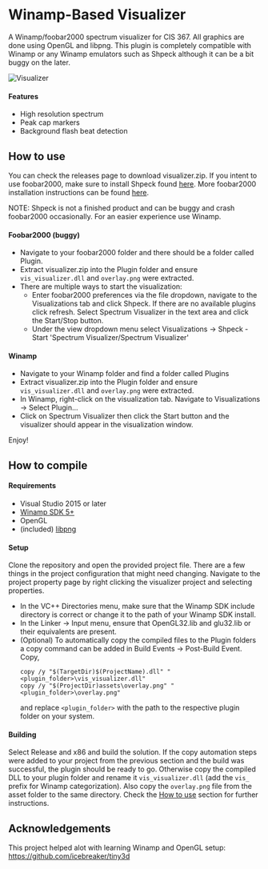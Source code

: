 # Winamp-Based Visualizer
A Winamp/foobar2000 spectrum visualizer for CIS 367.  All graphics are done using OpenGL and libpng.  This plugin is completely compatible with Winamp or any Winamp emulators such as Shpeck although it can be a bit buggy on the later.  

![Visualizer](https://imgur.com/pysPVDk.png)

#### Features
- High resolution spectrum
- Peak cap markers
- Background flash beat detection

## How to use
You can check the releases page to download visualizer.zip.  If you intent to use foobar2000, make sure to install Shpeck found [here](https://www.foobar2000.org/components/view/foo_vis_shpeck).  More foobar2000 installation instructions can be found [here](https://wiki.hydrogenaud.io/index.php?title=Foobar2000:How_to_install_a_component).  

NOTE: Shpeck is not a finished product and can be buggy and crash foobar2000 occasionally.  For an easier experience use Winamp.

#### Foobar2000 (buggy)
- Navigate to your foobar2000 folder and there should be a folder called Plugin.  
- Extract visualizer.zip into the Plugin folder and ensure ```vis_visualizer.dll``` and ```overlay.png``` were extracted.
- There are multiple ways to start the visualization:
  - Enter foobar2000 preferences via the file dropdown, navigate to the Visualizations tab and click Shpeck.  If there are no available plugins click refresh.  Select Spectrum Visualizer in the text area and click the Start/Stop button.
  - Under the view dropdown menu select Visualizations -> Shpeck - Start 'Spectrum Visualizer/Spectrum Visualizer'

#### Winamp
- Navigate to your Winamp folder and find a folder called Plugins
- Extract visualizer.zip into the Plugin folder and ensure ```vis_visualizer.dll``` and ```overlay.png``` were extracted.
- In Winamp, right-click on the visualization tab.  Navigate to Visualizations -> Select Plugin...
- Click on Spectrum Visualizer then click the Start button and the visualizer should appear in the visualization window.

Enjoy!

## How to compile
#### Requirements
- Visual Studio 2015 or later
- [Winamp SDK 5+](http://wiki.winamp.com/wiki/SDK_Contents)
- OpenGL
- (included) [libpng](http://www.libpng.org/pub/png/libpng.html)

#### Setup
Clone the repository and open the provided project file.  There are a few things in the project configuration that might need changing.  Navigate to the project property page by right clicking the visualizer project and selecting properties.
- In the VC++ Directories menu, make sure that the Winamp SDK include directory is correct or change it to the path of your Winamp SDK install.
- In the Linker -> Input menu, ensure that OpenGL32.lib and glu32.lib or their equivalents are present.
- (Optional) To automatically copy the compiled files to the Plugin folders a copy command can be added in Build Events -> Post-Build Event.  Copy,
  ```
  copy /y "$(TargetDir)$(ProjectName).dll" "<plugin_folder>\vis_visualizer.dll"
  copy /y "$(ProjectDir)assets\overlay.png" "<plugin_folder>\overlay.png"
  ```
  and replace ```<plugin_folder>``` with the path to the respective plugin folder on your system.

#### Building
Select Release and x86 and build the solution.  If the copy automation steps were added to your project from the previous section and the build was successful, the plugin should be ready to go.  Otherwise copy the compiled DLL to your plugin folder and rename it ```vis_visualizer.dll``` (add the ```vis_``` prefix for Winamp categorization).  Also copy the ```overlay.png``` file from the asset folder to the same directory.  Check the [How to use](#how-to-use) section for further instructions.

## Acknowledgements
This project helped alot with learning Winamp and OpenGL setup: https://github.com/icebreaker/tiny3d
